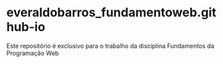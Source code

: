 # everaldobarros_fundamentoweb.github-io
Este repositório é exclusivo para o trabalho da disciplina Fundamentos da Programação Web
